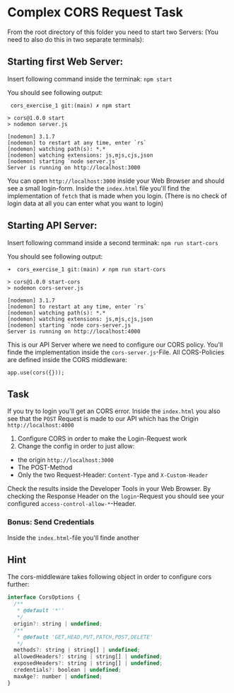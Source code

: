 # Complex CORS Request Task

From the root directory of this folder you need to start two Servers:
(You need to also do this in two separate terminals):

## Starting first Web Server:

Insert following command inside the terminak: `npm start`

You should see following output:

```
 cors_exercise_1 git:(main) ✗ npm start

> cors@1.0.0 start
> nodemon server.js

[nodemon] 3.1.7
[nodemon] to restart at any time, enter `rs`
[nodemon] watching path(s): *.*
[nodemon] watching extensions: js,mjs,cjs,json
[nodemon] starting `node server.js`
Server is running on http://localhost:3000
```

You can open `http://localhost:3000` inside your Web Browser and should see a small login-form.
Inside the `index.html` file you'll find the implementation of `fetch` that is made when you login.
(There is no check of login data at all you can enter what you want to login)

## Starting API Server:

Insert following command inside a second terminak: `npm run start-cors`

You should see following output:

```
➜  cors_exercise_1 git:(main) ✗ npm run start-cors

> cors@1.0.0 start-cors
> nodemon cors-server.js

[nodemon] 3.1.7
[nodemon] to restart at any time, enter `rs`
[nodemon] watching path(s): *.*
[nodemon] watching extensions: js,mjs,cjs,json
[nodemon] starting `node cors-server.js`
Server is running on http://localhost:4000
```

This is our API Server where we need to configure our CORS policy.
You'll finde the implementation inside the `cors-server.js`-File.
All CORS-Policies are defined inside the CORS middleware:

```
app.use(cors({}));
```

## Task

If you try to login you'll get an CORS error.
Inside the `index.html` you also see that the `POST` Request is made to our API which has the Origin `http://localhost:4000`

1. Configure CORS in order to make the Login-Request work
2. Change the config in order to just allow:

- the origin `http://localhost:3000`
- The POST-Method
- Only the two Request-Header: `Content-Type` and `X-Custom-Header`

Check the results inside the Developer Tools in your Web Browser.
By checking the Response Header on the `login`-Request you should see your configured `access-control-allow-*`-Header.

### Bonus: Send Credentials

Inside the `index.html`-file you'll finde another

## Hint

The cors-middleware takes following object in order to configure cors further:

```javascript
interface CorsOptions {
  /**
   * @default '*''
   */
  origin?: string | undefined;
  /**
   * @default 'GET,HEAD,PUT,PATCH,POST,DELETE'
   */
  methods?: string | string[] | undefined;
  allowedHeaders?: string | string[] | undefined;
  exposedHeaders?: string | string[] | undefined;
  credentials?: boolean | undefined;
  maxAge?: number | undefined;
}
```
